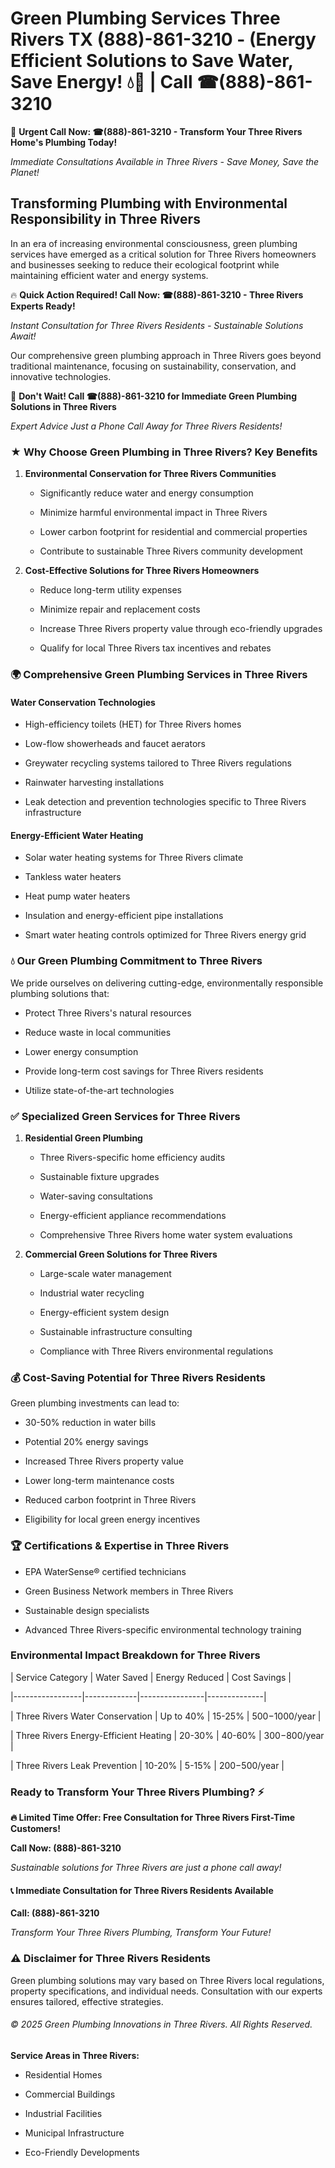 # Green Plumbing Services Three Rivers TX (888)-861-3210 - (Energy Efficient Solutions to Save Water, Save Energy! 💧🌿 | Call ☎(888)-861-3210

🚨 **Urgent Call Now: ☎(888)-861-3210 - Transform Your Three Rivers Home's Plumbing Today!**
*Immediate Consultations Available in Three Rivers - Save Money, Save the Planet!*

## Transforming Plumbing with Environmental Responsibility in Three Rivers

In an era of increasing environmental consciousness, green plumbing services have emerged as a critical solution for Three Rivers homeowners and businesses seeking to reduce their ecological footprint while maintaining efficient water and energy systems. 

🔥 **Quick Action Required! Call Now: ☎(888)-861-3210 - Three Rivers Experts Ready!**
*Instant Consultation for Three Rivers Residents - Sustainable Solutions Await!*

Our comprehensive green plumbing approach in Three Rivers goes beyond traditional maintenance, focusing on sustainability, conservation, and innovative technologies.

🚨 **Don't Wait! Call ☎(888)-861-3210 for Immediate Green Plumbing Solutions in Three Rivers**
*Expert Advice Just a Phone Call Away for Three Rivers Residents!*

### ★ Why Choose Green Plumbing in Three Rivers? Key Benefits

1. **Environmental Conservation for Three Rivers Communities** 
   - Significantly reduce water and energy consumption
   - Minimize harmful environmental impact in Three Rivers
   - Lower carbon footprint for residential and commercial properties
   - Contribute to sustainable Three Rivers community development

2. **Cost-Effective Solutions for Three Rivers Homeowners** 
   - Reduce long-term utility expenses
   - Minimize repair and replacement costs
   - Increase Three Rivers property value through eco-friendly upgrades
   - Qualify for local Three Rivers tax incentives and rebates

### 🌍 Comprehensive Green Plumbing Services in Three Rivers

#### Water Conservation Technologies
- High-efficiency toilets (HET) for Three Rivers homes
- Low-flow showerheads and faucet aerators
- Greywater recycling systems tailored to Three Rivers regulations
- Rainwater harvesting installations
- Leak detection and prevention technologies specific to Three Rivers infrastructure

#### Energy-Efficient Water Heating
- Solar water heating systems for Three Rivers climate
- Tankless water heaters
- Heat pump water heaters
- Insulation and energy-efficient pipe installations
- Smart water heating controls optimized for Three Rivers energy grid

### 💧 Our Green Plumbing Commitment to Three Rivers

We pride ourselves on delivering cutting-edge, environmentally responsible plumbing solutions that:
- Protect Three Rivers's natural resources
- Reduce waste in local communities
- Lower energy consumption
- Provide long-term cost savings for Three Rivers residents
- Utilize state-of-the-art technologies

### ✅ Specialized Green Services for Three Rivers

1. **Residential Green Plumbing**
   - Three Rivers-specific home efficiency audits
   - Sustainable fixture upgrades
   - Water-saving consultations
   - Energy-efficient appliance recommendations
   - Comprehensive Three Rivers home water system evaluations

2. **Commercial Green Solutions for Three Rivers**
   - Large-scale water management
   - Industrial water recycling
   - Energy-efficient system design
   - Sustainable infrastructure consulting
   - Compliance with Three Rivers environmental regulations

### 💰 Cost-Saving Potential for Three Rivers Residents

Green plumbing investments can lead to:
- 30-50% reduction in water bills
- Potential 20% energy savings
- Increased Three Rivers property value
- Lower long-term maintenance costs
- Reduced carbon footprint in Three Rivers
- Eligibility for local green energy incentives

### 🏆 Certifications & Expertise in Three Rivers

- EPA WaterSense® certified technicians
- Green Business Network members in Three Rivers
- Sustainable design specialists
- Advanced Three Rivers-specific environmental technology training

### Environmental Impact Breakdown for Three Rivers

| Service Category | Water Saved | Energy Reduced | Cost Savings |
|-----------------|-------------|----------------|--------------|
| Three Rivers Water Conservation | Up to 40% | 15-25% | $500-$1000/year |
| Three Rivers Energy-Efficient Heating | 20-30% | 40-60% | $300-$800/year |
| Three Rivers Leak Prevention | 10-20% | 5-15% | $200-$500/year |

### Ready to Transform Your Three Rivers Plumbing? ⚡

**🔥 Limited Time Offer: Free Consultation for Three Rivers First-Time Customers!**

**Call Now: (888)-861-3210**
*Sustainable solutions for Three Rivers are just a phone call away!*

#### 📞 Immediate Consultation for Three Rivers Residents Available

**Call: (888)-861-3210**
*Transform Your Three Rivers Plumbing, Transform Your Future!*

### ⚠️ Disclaimer for Three Rivers Residents

Green plumbing solutions may vary based on Three Rivers local regulations, property specifications, and individual needs. Consultation with our experts ensures tailored, effective strategies.

###### © 2025 Green Plumbing Innovations in Three Rivers. All Rights Reserved.

**Service Areas in Three Rivers:** 
- Residential Homes
- Commercial Buildings
- Industrial Facilities
- Municipal Infrastructure
- Eco-Friendly Developments